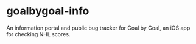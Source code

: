 # goalbygoal-info
An information portal and public bug tracker for Goal by Goal, an iOS app for checking NHL scores.
